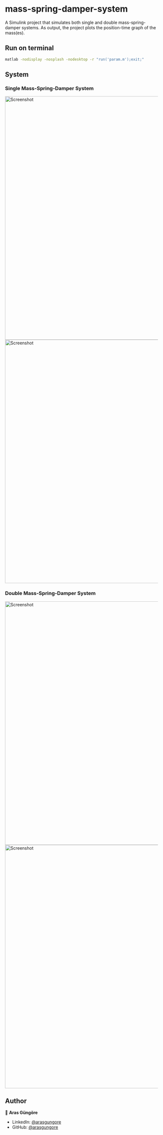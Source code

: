 # mass-spring-damper-system

A Simulink project that simulates both single and double mass-spring-damper systems. As output, the project plots the position-time graph of the mass(es).



## Run on terminal

```sh
matlab -nodisplay -nosplash -nodesktop -r "run('param.m');exit;"
```



## System

### Single Mass-Spring-Damper System

<img alt="Screenshot" src="https://raw.githubusercontent.com/arasgungore/spring-mass-damper-system/main/Screenshots/overall_1.jpg" width="800">

<img alt="Screenshot" src="https://raw.githubusercontent.com/arasgungore/spring-mass-damper-system/main/Screenshots/schematic_1.jpg" width="800">


### Double Mass-Spring-Damper System

<img alt="Screenshot" src="https://raw.githubusercontent.com/arasgungore/spring-mass-damper-system/main/Screenshots/overall_2.jpg" width="800">

<img alt="Screenshot" src="https://raw.githubusercontent.com/arasgungore/spring-mass-damper-system/main/Screenshots/schematic_2.jpg" width="800">



## Author

👤 **Aras Güngöre**

* LinkedIn: [@arasgungore](https://www.linkedin.com/in/arasgungore)
* GitHub: [@arasgungore](https://github.com/arasgungore)
